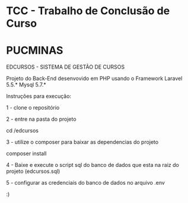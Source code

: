 
# TCC - Trabalho de Conclusão de Curso
# PUCMINAS

EDCURSOS - SISTEMA DE GESTÃO DE CURSOS

Projeto do Back-End desenvovido em PHP usando o Framework Laravel 5.5.*
Mysql 5.7.*

Instruções para execução:

1 - clone o repositório

2 - entre na pasta do projeto

cd /edcursos

3 - utilize o composer para baixar as dependencias do projeto

composer install

4 - Baixe e execute o script sql do banco de dados que esta na raiz do projeto (edcursos.sql)

5 - configurar as credenciais do banco de dados no arquivo .env 

:)